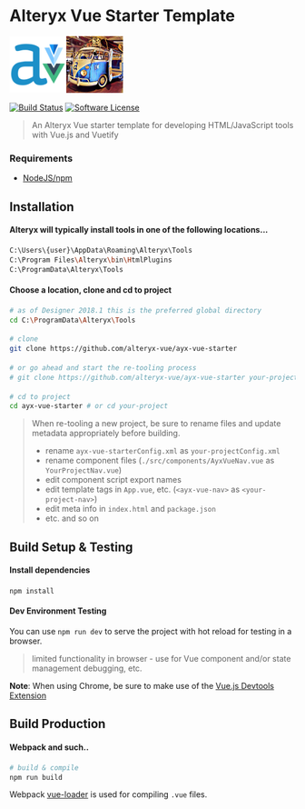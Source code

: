 # Alteryx Vue Starter Template

<img src='./icon.png' height='100'><img src='./public/alteryxomnibus.jpg' height='100'>

[![Build Status](https://travis-ci.org/alteryx-vue/ayx-vue-starter.svg?branch=master)](https://travis-ci.org/alteryx-vue/ayx-vue-starter) [![Software License](https://img.shields.io/badge/license-MIT-brightgreen.svg?style=flat)](LICENSE)
> An Alteryx Vue starter template for developing HTML/JavaScript tools with Vue.js and Vuetify

### Requirements
- [NodeJS/npm](https://nodejs.org)

## Installation

#### Alteryx will typically install tools in one of the following locations...
``` bash
C:\Users\{user}\AppData\Roaming\Alteryx\Tools
C:\Program Files\Alteryx\bin\HtmlPlugins
C:\ProgramData\Alteryx\Tools
```

#### Choose a location, clone and cd to project
``` bash
# as of Designer 2018.1 this is the preferred global directory
cd C:\ProgramData\Alteryx\Tools

# clone 
git clone https://github.com/alteryx-vue/ayx-vue-starter

# or go ahead and start the re-tooling process
# git clone https://github.com/alteryx-vue/ayx-vue-starter your-project

# cd to project
cd ayx-vue-starter # or cd your-project
```

> When re-tooling a new project, be sure to rename files and update metadata appropriately before building.
>
> - rename `ayx-vue-starterConfig.xml` as `your-projectConfig.xml`
> - rename component files (`./src/components/AyxVueNav.vue` as `YourProjectNav.vue`)
> - edit component script export names
> - edit template tags in `App.vue`, etc. (`<ayx-vue-nav>` as  `<your-project-nav>`)
> - edit meta info in `index.html` and `package.json`
> - etc. and so on

## Build Setup & Testing

#### Install dependencies

`npm install`

#### Dev Environment Testing

You can use `npm run dev` to serve the project with hot reload for testing in a browser.  
>limited functionality in browser - use for Vue component and/or state management debugging, etc.

__Note__: When using Chrome, be sure to make use of the [Vue.js Devtools Extension](https://chrome.google.com/webstore/detail/vuejs-devtools/nhdogjmejiglipccpnnnanhbledajbpd)

## Build Production

#### Webpack and such..

``` bash
# build & compile
npm run build
```

Webpack [vue-loader](http://vuejs.github.io/vue-loader) is used for compiling `.vue` files.
